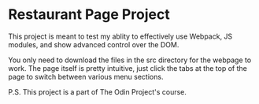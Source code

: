 # Restaurant Page Project

This project is meant to test my ablity to effectively use Webpack, JS modules, and show advanced control over the DOM.

You only need to download the files in the src directory for the webpage to work. The page itself is pretty intuitive, just click the tabs at the top of the page to switch between various menu sections.

P.S. This project is a part of The Odin Project's course.
